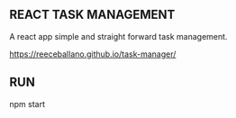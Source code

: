 ## REACT TASK MANAGEMENT

A react app simple and straight forward task management.

https://reeceballano.github.io/task-manager/

## RUN

npm start